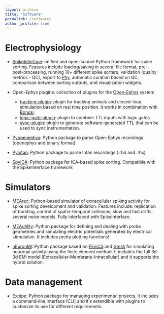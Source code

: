 ```yaml
---
layout: archive
title: "Software"
permalink: /software/
author_profile: true
---
```


# Electrophysiology


- [SpikeInterface](https://github.com/SpikeInterface/spikeinterface): unified and open-source Python framework for spike sorting. 
Features include loading/saving in several file format, pre-, post-processing, running 10+ different spike sorters, 
validation (quality metrics - QC), export to [Phy](https://github.com/cortex-lab/phy), automatic curation based on QC, comparison between sorting outputs, and visualization widgets.

- Open-Ephys plugins: collection of plugins for the [Open-Ephys](https://open-ephys.org/) system
    - [tracking-plugin](https://github.com/CINPLA/tracking-plugin): plugin for tracking animals and closed-loop stimulation based on real time position. It works in combination with [Bonsai](https://bonsai-rx.org/).
    - [logic-gate-plugin](https://github.com/CINPLA/logic-gate-plugin): plugin to combine TTL inputs with logic gates.
    - [sync-plugin](https://github.com/CINPLA/sync-plugin): plugin to generate software-generated TTL that can be used to sync instrumentation.  

- [Pyopenephys](https://github.com/CINPLA/pyopenephys): Python package to parse Open-Ephys recordings (openephys and binary format)

- [Pyintan](https://github.com/alejoe91/pyintan): Python package to parse Intan recordings (.rhd and .rhs)

- [SpyICA](https://github.com/alejoe91/spyica): Python package for ICA-based spike sorting. Compatible with the SpikeInterface framework


# Simulators

- [MEArec](https://github.com/alejoe91/MEArec): Python-based simulator of extracellular spiking activity for spike sorting development and validation.
Features include: replication of bursting, control of spatio-temporal collisions, slow and fast drifts, several noise models. Fully interfaced with SpikeInterface. 

- [MEAutility](https://github.com/alejoe91/MEAutility): Python package for defining and dealing with probe geometries and simulating electric potentials 
generated by electrical stimulation. It includes pretty plotting functions!

- [nEuronMI](https://github.com/miroK/nEuronMI): Python package based on [FEniCS](https://fenicsproject.org/) and [Gmsh](http://gmsh.info/) 
for simulating neuronal activity using the finite element method.
It includes the full 3d-3d EMI model (Extracellular-Membrane-Intracellular) and it supports the hybrid solution.

# Data management

- [Expipe](https://github.com/CINPLA/pyopenephys): Python package for managing experimental projects. It includes a command-line interface (CLI) and 
it's extendible with plugins to customize its use for different requirements.
